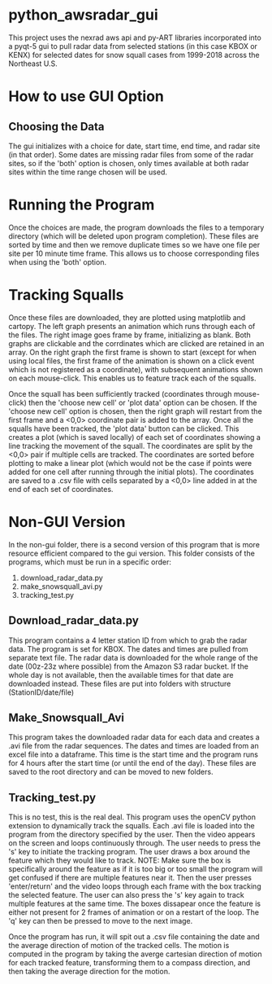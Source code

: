 # python_awsradar_gui
This project uses the nexrad aws api and py-ART libraries incorporated into a pyqt-5 gui to pull radar data from selected stations (in this case KBOX or KENX) for selected dates for snow squall cases from 1999-2018 across the Northeast U.S. 

# How to use GUI Option
## Choosing the Data
The gui initializes with a choice for date, start time, end time, and radar site (in that order). Some dates are missing radar files from some of the radar sites, so if the 'both' option is chosen, only times available at both radar sites within the time range chosen will be used.

# Running the Program
Once the choices are made, the program downloads the files to a temporary directory (which will be deleted upon program completion). These files are sorted by time and then we remove duplicate times so we have one file per site per 10 minute time frame. This allows us to choose corresponding files when using the 'both' option.

# Tracking Squalls
Once these files are downloaded, they are plotted using matplotlib and cartopy. The left graph presents an animation which runs through each of the files. The right image goes frame by frame, initializing as blank. Both graphs are clickable and the corrdinates which are clicked are retained in an array. On the right graph the first frame is shown to start (except for when using local files, the first frame of the animation is shown on a click event which is not registered as a coordinate), with subsequent animations shown on each mouse-click. This enables us to feature track each of the squalls. 

Once the squall has been sufficiently tracked (coordinates through mouse-click) then the 'choose new cell' or 'plot data' option can be chosen. If the 'choose new cell' option is chosen, then the right graph will restart from the first frame and a <0,0> coordinate pair is added to the array. Once all the squalls have been tracked, the 'plot data' button can be clicked. This creates a plot (which is saved locally) of each set of coordinates showing a line tracking the movement of the squall. The coordinates are split by the <0,0> pair if multiple cells are tracked. The coordinates are sorted before plotting to make a linear plot (which would not be the case if points were added for one cell after running through the initial plots). The coordinates are saved to a .csv file with cells separated by a <0,0> line added in at the end of each set of coordinates.

# Non-GUI Version
In the non-gui folder, there is a second version of this program that is more resource efficient compared to the gui version. This folder consists of the programs, which must be run in a specific order:

1. download_radar_data.py
2. make_snowsquall_avi.py
3. tracking_test.py

## Download_radar_data.py
This program contains a 4 letter station ID from which to grab the radar data. The program is set for KBOX. The dates and times are pulled from separate text file. The radar data is downloaded for the whole range of the date (00z-23z where possible) from the Amazon S3 radar bucket. If the whole day is not available, then the available times for that date are downloaded instead. These files are put into folders with structure (StationID/date/file)

## Make_Snowsquall_Avi
This program takes the downloaded radar data for each data and creates a .avi file from the radar sequences. The dates and times are loaded from an excel file into a dataframe. This time is the start time and the program runs for 4 hours after the start time (or until the end of the day). These files are saved to the root directory and can be moved to new folders.

## Tracking_test.py
This is no test, this is the real deal. This program uses the openCV python extension to dynamically track the squalls. Each .avi file is loaded into the program from the directory specified by the user. Then the video appears on the screen and loops continuously through. The user needs to press the 's' key to initiate the tracking program. The user draws a box around the feature which they would like to track. NOTE: Make sure the box is specifically around the feature as if it is too big or too small the program will get confused if there are multiple features near it. Then the user presses 'enter/return' and the video loops through each frame with the box tracking the selected feature. The user can also press the 's' key again to track multiple features at the same time. The boxes dissapear once the feature is either not present for 2 frames of animation or on a restart of the loop. The 'q' key can then be pressed to move to the next image.

Once the program has run, it will spit out a .csv file containing the date and the average direction of motion of the tracked cells. The motion is computed in the program by taking the averge cartesian direction of motion for each tracked feature, transforming them to a compass direction, and then taking the average direction for the motion.
